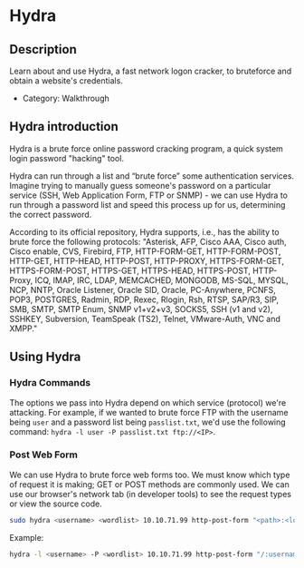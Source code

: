# Hydra

## Description

Learn about and use Hydra, a fast network logon cracker, to bruteforce and obtain a website's credentials.
* Category: Walkthrough

## Hydra introduction

Hydra is a brute force online password cracking program, a quick system login password "hacking" tool.

Hydra can run through a list and “brute force” some authentication services. Imagine trying to manually guess someone's password on a particular service (SSH, Web Application Form, FTP or SNMP) - we can use Hydra to run through a password list and speed this process up for us, determining the correct password.

According to its official repository, Hydra supports, i.e., has the ability to brute force the following protocols: "Asterisk, AFP, Cisco AAA, Cisco auth, Cisco enable, CVS, Firebird, FTP, HTTP-FORM-GET, HTTP-FORM-POST, HTTP-GET, HTTP-HEAD, HTTP-POST, HTTP-PROXY, HTTPS-FORM-GET, HTTPS-FORM-POST, HTTPS-GET, HTTPS-HEAD, HTTPS-POST, HTTP-Proxy, ICQ, IMAP, IRC, LDAP, MEMCACHED, MONGODB, MS-SQL, MYSQL, NCP, NNTP, Oracle Listener, Oracle SID, Oracle, PC-Anywhere, PCNFS, POP3, POSTGRES, Radmin, RDP, Rexec, Rlogin, Rsh, RTSP, SAP/R3, SIP, SMB, SMTP, SMTP Enum, SNMP v1+v2+v3, SOCKS5, SSH (v1 and v2), SSHKEY, Subversion, TeamSpeak (TS2), Telnet, VMware-Auth, VNC and XMPP."

## Using Hydra

### Hydra Commands

The options we pass into Hydra depend on which service (protocol) we're attacking. For example, if we wanted to brute force FTP with the username being `user` and a password list being `passlist.txt`, we'd use the following command: `hydra -l user -P passlist.txt ftp://<IP>`.

### Post Web Form

We can use Hydra to brute force web forms too. We must know which type of request it is making; GET or POST methods are commonly used. We can use our browser's network tab (in developer tools) to see the request types or view the source code.

```bash
sudo hydra <username> <wordlist> 10.10.71.99 http-post-form "<path>:<login_credentials>:<invalid_response>"
```

Example:
```bash
hydra -l <username> -P <wordlist> 10.10.71.99 http-post-form "/:username=^USER^&password=^PASS^:F=incorrect" -V
```